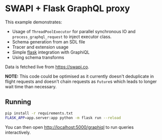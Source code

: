 # SWAPI + Flask GraphQL proxy

This example demonstrates:

- Usage of `ThreadPoolExecutor` for parallel synchronous IO and `process_graphql_request` to inject executor class.
- Schema generation from an SDL file
- Tracer and extension usage
- Simple [flask](http://flask.pocoo.org) integration with GraphiQL
- Using schema transforms

Data is fetched live from <https://swapi.co>.

**NOTE:** This code could be optimised as it currently doesn't deduplicate in flight requests and doesn't chain requests as `Future`s which leads to longer wait time than necessary.

## Running

```bash
pip install -r requirements.txt
FLASK_APP=app.server:app python -m flask run --reload
```

You can then open <http://localhost:5000/graphiql> to run queries interactively.
